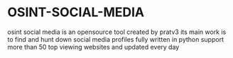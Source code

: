 # OSINT-SOCIAL-MEDIA
osint social media is an opensource tool created by pratv3 its main work is to find and hunt down social media profiles fully written in python support more than 50 top viewing websites and updated every day
